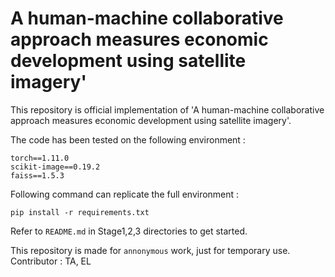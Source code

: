 # A human-machine collaborative approach measures economic development using satellite imagery'

This repository is official implementation of 'A human-machine collaborative approach measures economic development using satellite imagery'.

The code has been tested on the following environment :
```
torch==1.11.0
scikit-image==0.19.2
faiss==1.5.3
```

Following command can replicate the full environment :

```pip install -r requirements.txt```

Refer to ```README.md``` in Stage1,2,3 directories to get started.


This repository is made for ```annonymous``` work, just for temporary use.  
Contributor : TA, EL